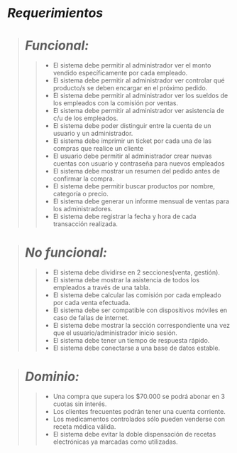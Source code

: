 ﻿# ***Requerimientos***

># ***Funcional:*** 
>>* El sistema debe permitir al administrador ver el monto vendido específicamente por cada empleado.
>>* El sistema debe permitir al administrador ver  controlar qué producto/s se deben encargar en el próximo pedido.
>>* El sistema debe permitir al administrador ver los sueldos de los empleados con la comisión por ventas.
>>* El sistema debe permitir al administrador ver asistencia de c/u de los empleados.
>>* El sistema debe poder distinguir entre la cuenta de un usuario y un administrador.
>>* El sistema debe imprimir un ticket por cada una de las compras que realice un cliente
>>* El usuario debe permitir al administrador crear nuevas cuentas con usuario y contraseña para nuevos empleados
>>* El sistema debe mostrar un resumen del pedido antes de confirmar la compra.
>>* El sistema debe permitir buscar productos por nombre, categoría o precio.
>>* El sistema debe generar un informe mensual de ventas para los administradores.
>>* El sistema debe registrar la fecha y hora de cada transacción realizada.


># ***No funcional:***
>>* El sistema debe dividirse en 2 secciones(venta, gestión).
>>* El sistema debe mostrar la asistencia de todos los empleados a través de una tabla.
>>* El sistema debe calcular las comisión por cada empleado por cada venta efectuada.
>>* El sistema debe ser compatible con dispositivos móviles en caso de fallas de internet.
>>* El sistema debe mostrar la sección correspondiente una vez que el usuario/administrador inicio sesión.
>>* El sistema debe tener un tiempo de respuesta rápido.
>>* El sistema debe conectarse a una base de datos estable.

># ***Dominio:***
>>* Una compra que supera los $70.000 se podrá abonar en 3 cuotas sin interés.
>>* Los clientes frecuentes podrán tener una cuenta corriente.
>>* Los medicamentos controlados sólo pueden venderse con receta médica válida.
>>* El sistema debe evitar la doble dispensación de recetas electrónicas ya marcadas como utilizadas.

